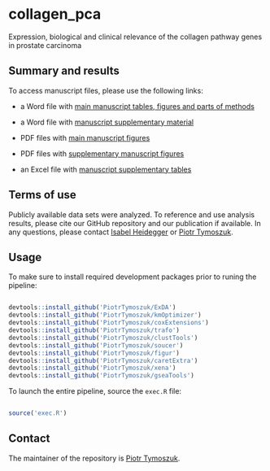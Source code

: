 # collagen_pca
Expression, biological and clinical relevance of the collagen pathway genes in prostate carcinoma

## Summary and results

To access manuscript files, please use the following links:

* a Word file with [main manuscript tables, figures and parts of methods](https://github.com/PiotrTymoszuk/collagen_pca/blob/main/report/manuscript_figures_tables.docx)

* a Word file with [manuscript supplementary material](https://github.com/PiotrTymoszuk/collagen_pca/blob/main/report/manuscript_supplement.docx)

* PDF files with [main manuscript figures](https://github.com/PiotrTymoszuk/collagen_pca/tree/main/report/manuscript%20figures)

* PDF files with [supplementary manuscript figures](https://github.com/PiotrTymoszuk/collagen_pca/tree/main/report/manuscript%20supplementary%20figures)

* an Excel file with [manuscript supplementary tables](https://github.com/PiotrTymoszuk/collagen_pca/blob/main/report/manuscript_supplementary_tables.xlsx)

## Terms of use
Publicly available data sets were analyzed. 
To reference and use analysis results, please cite our GitHub repository and our publication if available. In any questions, please contact [Isabel Heidegger](mailto:Isabel-Maria.Heidegger@i-med.ac.at) or [Piotr Tymoszuk](mailto:piotr.s.tymoszuk@gmail.com).

## Usage

To make sure to install required development packages prior to runing the pipeline:

```r

devtools::install_github('PiotrTymoszuk/ExDA')
devtools::install_github('PiotrTymoszuk/kmOptimizer')
devtools::install_github('PiotrTymoszuk/coxExtensions')
devtools::install_github('PiotrTymoszuk/trafo')
devtools::install_github('PiotrTymoszuk/clustTools')
devtools::install_github('PiotrTymoszuk/soucer')
devtools::install_github('PiotrTymoszuk/figur')
devtools::install_github('PiotrTymoszuk/caretExtra')
devtools::install_github('PiotrTymoszuk/xena')
devtools::install_github('PiotrTymoszuk/gseaTools')

```
To launch the entire pipeline, source the `exec.R` file:

```r

source('exec.R')

```

## Contact

The maintainer of the repository is [Piotr Tymoszuk](mailto:piotr.s.tymoszuk@gmail.com).
